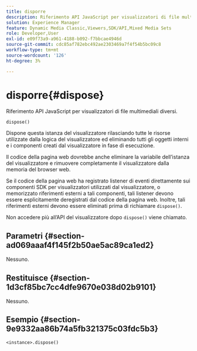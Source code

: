 ```yaml
---
title: disporre
description: Riferimento API JavaScript per visualizzatori di file multimediali diversi.
solution: Experience Manager
feature: Dynamic Media Classic,Viewers,SDK/API,Mixed Media Sets
role: Developer,User
exl-id: e09f73a9-a961-4188-b092-f7bbcae4946d
source-git-commit: cdc85af782ebc492ae2303469a7f4f54b5bc09c8
workflow-type: tm+mt
source-wordcount: '126'
ht-degree: 3%

---
```


# disporre{#dispose}

Riferimento API JavaScript per visualizzatori di file multimediali diversi.

`dispose()`

Dispone questa istanza del visualizzatore rilasciando tutte le risorse utilizzate dalla logica del visualizzatore ed eliminando tutti gli oggetti interni e i componenti creati dal visualizzatore in fase di esecuzione.

Il codice della pagina web dovrebbe anche eliminare la variabile dell’istanza del visualizzatore e rimuovere completamente il visualizzatore dalla memoria del browser web.

Se il codice della pagina web ha registrato listener di eventi direttamente sui componenti SDK per visualizzatori utilizzati dal visualizzatore, o memorizzato riferimenti esterni a tali componenti, tali listener devono essere esplicitamente deregistrati dal codice della pagina web. Inoltre, tali riferimenti esterni devono essere eliminati prima di richiamare `dispose()`.

Non accedere più all’API del visualizzatore dopo `dispose()` viene chiamato.

## Parametri {#section-ad069aaaf4f145f2b50ae5ac89ca1ed2}

Nessuno.

## Restituisce {#section-1d3cf85bc7cc4dfe9670e038d02b9101}

Nessuno.

## Esempio {#section-9e9332aa86b74a5fb321375c03fdc5b3}

```
<instance>.dispose()
```
